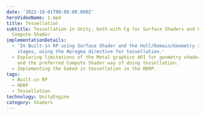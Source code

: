 ```yaml
---
date: '2022-10-01T00:00:00.000Z'
heroVideoName: 1.mp4
title: Tessellation
subtitle: Tessellation in Unity, both with Cg for Surface Shaders and HDRP with
  Compute Shader
implementationDetails:
  - 'In Built-in RP using Surface Shader and the Hull/Domain/Geometry shader
    stages, using the #pragma directive for tessellation.'
  - Exploring limitations of the Metal graphics API for geometry shader stages,
    and the preferred Compute Shader way of doing tessellation.
  - Implementing the baked in tessellation in the HDRP.
tags:
  - Built-in RP
  - HDRP
  - Tessellation
technology: UnityEngine
category: Shaders
---
```


